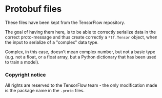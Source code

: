 # Protobuf files

These files have been kept from the TensorFlow repository.

The goal of having them here, is to be able to correctly serialize data in the correct proto-message and thus create correctly a `*tf.Tensor` object, when the input to serialize of a "complex" data type.

Complex, in this case, doesn't mean complex number, but not a basic type (e.g. not a float, or a float array, but a Python dictionary that has been used to train a model).

### Copyright notice

All rights are reserved to the TensorFlow team - the only modification made is the package name in the `.proto` files.
